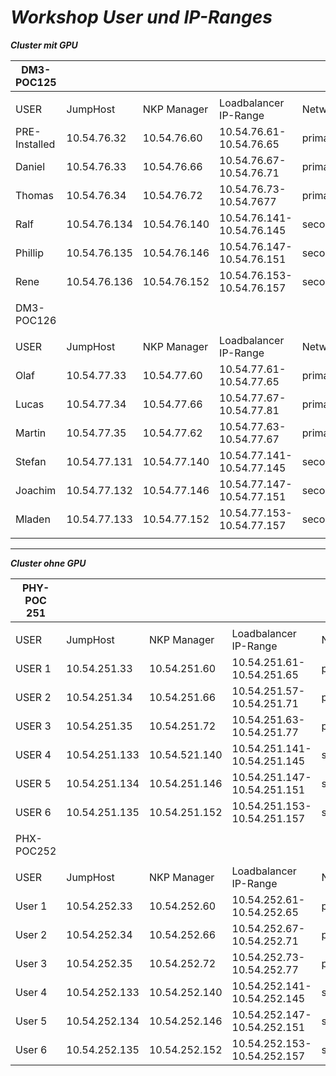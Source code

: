 
# ***Workshop User und IP-Ranges***


***Cluster mit GPU***


| DM3-POC125            |              |              |                           |           |
|---------------------- | ------------ | ------------ | ------------------------- | --------- |
|                       |              |              |                           |           |
| USER                  | JumpHost     | NKP Manager  | Loadbalancer IP-Range     | Network   |
| PRE-Installed         | 10.54.76.32  | 10.54.76.60  | 10.54.76.61-10.54.76.65   | primary   |
| Daniel                | 10.54.76.33  | 10.54.76.66  | 10.54.76.67-10.54.76.71   | primary   |
| Thomas                | 10.54.76.34  | 10.54.76.72  | 10.54.76.73-10.54.7677    | primary   |
| Ralf                  | 10.54.76.134 | 10.54.76.140 | 10.54.76.141-10.54.76.145 | secondary |
| Phillip               | 10.54.76.135 | 10.54.76.146 | 10.54.76.147-10.54.76.151 | secondary |
| Rene                  | 10.54.76.136 | 10.54.76.152 | 10.54.76.153-10.54.76.157 | secondary |
|                       |              |              |                           |           |
| DM3-POC126            |              |              |                           |           |
|                       |              |              |                           |           |
| USER                  | JumpHost     | NKP Manager  | Loadbalancer IP-Range     | Network   |
| Olaf                  | 10.54.77.33  | 10.54.77.60  | 10.54.77.61-10.54.77.65   | primary   |
| Lucas                 | 10.54.77.34  | 10.54.77.66  | 10.54.77.67-10.54.77.81   | primary   |
| Martin                | 10.54.77.35  | 10.54.77.62  | 10.54.77.63-10.54.77.67   | primary   |
| Stefan                | 10.54.77.131 | 10.54.77.140 | 10.54.77.141-10.54.77.145 | secondary |
| Joachim               | 10.54.77.132 | 10.54.77.146 | 10.54.77.147-10.54.77.151 | secondary |
| Mladen                | 10.54.77.133 | 10.54.77.152 | 10.54.77.153-10.54.77.157 | secondary |
|                       |              |              |                           |           |




---

***Cluster ohne GPU***

| PHY-POC 251 |               |               |                             |           |
| ----------- | ------------- | ------------- | --------------------------- | --------- |
|             |               |               |                             |           |
| USER        | JumpHost      | NKP Manager   | Loadbalancer IP-Range       | Network   |
| USER 1      | 10.54.251.33  | 10.54.251.60  | 10.54.251.61-10.54.251.65   | primary   |
| USER 2      | 10.54.251.34  | 10.54.251.66  | 10.54.251.57-10.54.251.71   | primary   |
| USER 3      | 10.54.251.35  | 10.54.251.72  | 10.54.251.63-10.54.251.77   | primary   |
| USER 4      | 10.54.251.133 | 10.54.521.140 | 10.54.251.141-10.54.251.145 | secondary |
| USER 5      | 10.54.251.134 | 10.54.251.146 | 10.54.251.147-10.54.251.151 | secondary |
| USER 6      | 10.54.251.135 | 10.54.251.152 | 10.54.251.153-10.54.251.157 | secondary |
|             |               |               |                             |           |
| PHX-POC252  |               |               |                             |           |
|             |               |               |                             |           |
| USER        | JumpHost      | NKP Manager   | Loadbalancer IP-Range       | Network   |
| User 1      | 10.54.252.33  | 10.54.252.60  | 10.54.252.61-10.54.252.65   | primary   |
| User 2      | 10.54.252.34  | 10.54.252.66  | 10.54.252.67-10.54.252.71   | primary   |
| User 3      | 10.54.252.35  | 10.54.252.72  | 10.54.252.73-10.54.252.77   | primary   |
| User 4      | 10.54.252.133 | 10.54.252.140 | 10.54.252.141-10.54.252.145 | secondary |
| User 5      | 10.54.252.134 | 10.54.252.146 | 10.54.252.147-10.54.252.151 | secondary |
| User 6      | 10.54.252.135 | 10.54.252.152 | 10.54.252.153-10.54.252.157 | secondary |

